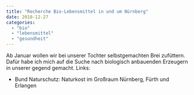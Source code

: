 ```yaml
---
title: "Recherche Bio-Lebensmittel in und um Nürnberg"
date: 2010-12-27
categories: 
  - "bio"
  - "lebensmittel"
  - "gesundheit"
---
```


Ab Januar wollen wir bei unserer Tochter selbstgemachten Brei zufüttern. Dafür habe ich mich auf die Suche nach biologisch anbauenden Erzeugern in unserer gegend gemacht. Links:

- Bund Naturschutz: Naturkost im Großraum Nürnberg, Fürth und Erlangen
